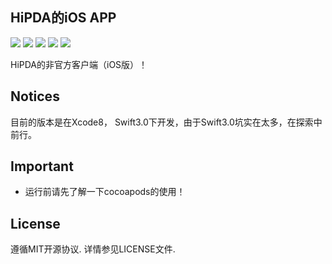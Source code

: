 HiPDA的iOS APP
---
![](https://img.shields.io/badge/status-developing-red.svg) ![](https://img.shields.io/badge/language-Swift%203-orange.svg) ![](https://img.shields.io/badge/compatibility-iPhone-yellowgreen.svg) ![](https://img.shields.io/badge/tool-Xcode8-green.svg) ![](https://img.shields.io/github/license/JakeLin/SwiftWeather.svg?style=flat)

HiPDA的非官方客户端（iOS版）！

Notices
---
目前的版本是在Xcode8， Swift3.0下开发，由于Swift3.0坑实在太多，在探索中前行。

<!-- TODO
 ---
-->

Important
---
- 运行前请先了解一下cocoapods的使用！

License
---
遵循MIT开源协议. 详情参见LICENSE文件.
